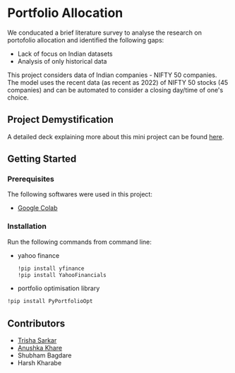 # Portfolio Allocation

We conducated a brief literature survey to analyse the research on portofolio allocation and identified the following gaps:
* Lack of focus on Indian datasets
* Analysis of only historical data

This project considers data of Indian companies - NIFTY 50 companies. The model uses the recent data (as recent as 2022) of NIFTY 50 stocks (45 companies) and can be automated to consider a closing day/time of one's choice.

## Project Demystification

A detailed deck explaining more about this mini project can be found [here](https://docs.google.com/presentation/d/18la-hsHnLZAO2HYmpOZmQBU4qd-8KqZg24Bts4TkDXw/edit?usp=sharing).

<!-- GETTING STARTED -->
## Getting Started

### Prerequisites

The following softwares were used in this project:
* [Google Colab](https://colab.research.google.com/)

### Installation

Run the following commands from command line:
* yahoo finance
   ```sh
   !pip install yfinance
   !pip install YahooFinancials
   ```
* portfolio optimisation library
 ```sh
 !pip install PyPortfolioOpt
 ```
 
## Contributors

* [Trisha Sarkar](https://github.com/trishasarkar)
* [Anushka Khare](https://github.com/anushkakhare)
* Shubham Bagdare
* Harsh Kharabe
